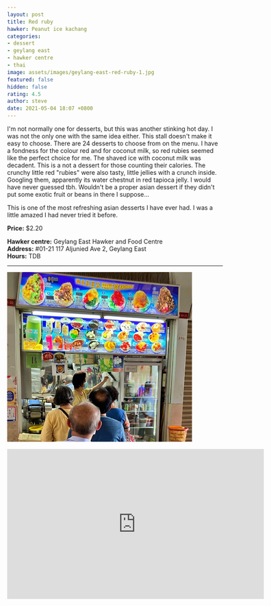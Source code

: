 ```yaml
---
layout: post
title: Red ruby
hawker: Peanut ice kachang
categories:
- dessert
- geylang east
- hawker centre
- thai
image: assets/images/geylang-east-red-ruby-1.jpg
featured: false
hidden: false
rating: 4.5
author: steve
date: 2021-05-04 18:07 +0800
---
```

I'm not normally one for desserts, but this was another stinking hot day. I was not the only one with the same idea either. This stall doesn't make it easy to choose. There are 24 desserts to choose from on the menu. I have a fondness for the colour red and for coconut milk, so red rubies seemed like the perfect choice for me. The shaved ice with coconut milk was decadent. This is a not a dessert for those counting their calories. The crunchy little red "rubies" were also tasty, little jellies with a crunch inside. Googling them, apparently its water chestnut in red tapioca jelly. I would have never guessed tbh. Wouldn't be a proper asian dessert if they didn't put some exotic fruit or beans in there I suppose...

This is one of the most refreshing asian desserts I have ever had. I was a little amazed I had never tried it before.

**Price:** $2.20  

**Hawker centre:** Geylang East Hawker and Food Centre  
**Address:** #01-21 117 Aljunied Ave 2, Geylang East  
**Hours:** TDB  

***  

![Peanut ice kachang](/assets/images/geylang-east-red-ruby-2.jpg "Peanut ice kachang stall")

<iframe src="https://www.google.com/maps/embed?pb=!1m14!1m8!1m3!1d15955.03458792776!2d103.8866667!3d1.3205556!3m2!1i1024!2i768!4f13.1!3m3!1m2!1s0x0%3A0xcc2ff030e48e23d!2sGeylang%20East%20Market%20%26%20Food%20Centre!5e0!3m2!1sen!2ssg!4v1619145551502!5m2!1sen!2ssg" width="600" height="350" style="border:0;" allowfullscreen="" loading="lazy"></iframe>